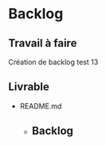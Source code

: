 # Backlog 
  
## Travail à faire 
    
Création de backlog test 13

## Livrable 
 
- README.md
  - ## Backlog